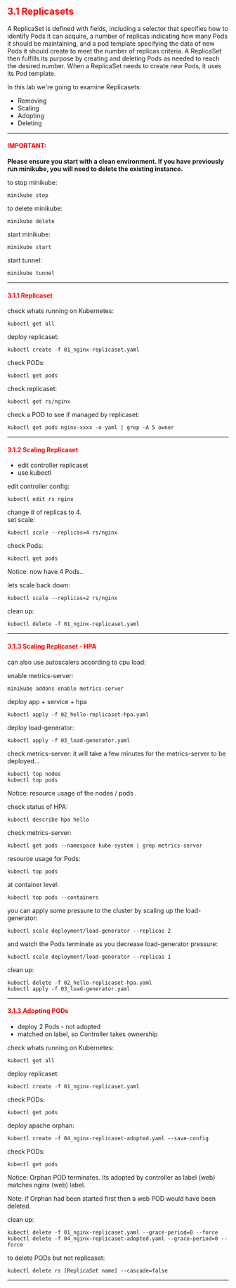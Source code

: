 ## <font color='red'> 3.1 Replicasets </font>
A ReplicaSet is defined with fields, including a selector that specifies how to identify Pods it can acquire, a number of replicas indicating how many Pods it should be maintaining, and a pod template specifying the data of new Pods it should create to meet the number of replicas criteria. A ReplicaSet then fulfills its purpose by creating and deleting Pods as needed to reach the desired number. When a ReplicaSet needs to create new Pods, it uses its Pod template.

In this lab we're going to examine Replicasets:
* Removing
* Scaling
* Adopting
* Deleting

---

#### <font color='red'>IMPORTANT:</font> 
<strong>Please ensure you start with a clean environment. 
If you have previously run minikube, you will need to delete the existing instance.</strong>

to stop  minikube:
```
minikube stop
```
to delete  minikube:
```
minikube delete
```
start minikube:
```
minikube start
```
start tunnel:
```
minikube tunnel
```

--- 

#### <font color='red'> 3.1.1 Replicaset </font>
check whats running on Kubernetes:
```
kubectl get all
```
deploy replicaset:
```
kubectl create -f 01_nginx-replicaset.yaml
```
check PODs:
```
kubectl get pods
```
check replicaset:
```
kubectl get rs/nginx
```
check a POD to see if managed by replicaset:
```
kubectl get pods nginx-xxxx -o yaml | grep -A 5 owner
```

---

#### <font color='red'> 3.1.2 Scaling Replicaset </font>
* edit controller replicaset
* use kubectl

edit controller config:
```
kubectl edit rs nginx
```
change # of replicas to 4.  
set scale:
```
kubectl scale --replicas=4 rs/nginx
```
check Pods:
```
kubectl get pods
```
Notice: now have 4 Pods..

lets scale back down:
```
kubectl scale --replicas=2 rs/nginx
```
clean up:
```
kubectl delete -f 01_nginx-replicaset.yaml
```

---

#### <font color='red'> 3.1.3 Scaling Replicaset - HPA </font>
can also use autoscalers according to cpu load:

enable metrics-server:
```
minikube addons enable metrics-server
```
deploy app + service + hpa
```
kubectl apply -f 02_hello-replicaset-hpa.yaml
```
deploy load-generator:
```
kubectl apply -f 03_load-generator.yaml
```
check metrics-server:
it will take a few minutes for the metrics-server to be deployed...
```
kubectl top nodes
kubectl top pods
```
Notice: resource usage of the nodes / pods .


check status of HPA:
```
kubectl describe hpa hello
```
check metrics-server:
```
kubectl get pods --namespace kube-system | grep metrics-server
```
resource usage for Pods:
```
kubectl top pods
```
at container level:
```
kubectl top pods --containers
```


you can apply some pressure to the cluster by scaling up the load-generator:
```
kubectl scale deployment/load-generator --replicas 2
```
and watch the Pods terminate as you decrease load-generator pressure:
```
kubectl scale deployment/load-generator --replicas 1
```
clean up:
```
kubectl delete -f 02_hello-replicaset-hpa.yaml
kubectl apply -f 03_load-generator.yaml
```
---

#### <font color='red'> 3.1.3 Adopting PODs </font>
* deploy 2 Pods - not adopted
* matched on label, so Controller takes ownership

check whats running on Kubernetes:
```
kubectl get all
```
deploy replicaset:
```
kubectl create -f 01_nginx-replicaset.yaml
```
check PODs:
```
kubectl get pods
```
deploy apache orphan:
```
kubectl create -f 04_nginx-replicaset-adopted.yaml --save-config
```
check PODs:
```
kubectl get pods
```
Notice: Orphan POD terminates. Its adopted by controller as label (web) matches nginx (web) label.

Note: if Orphan had been started first then a web POD would have been deleted.

clean up:
```
kubectl delete -f 01_nginx-replicaset.yaml --grace-period=0 --force
kubectl delete -f 04_nginx-replicaset-adopted.yaml --grace-period=0 --force
```
to delete PODs but not replicaset:
```
kubectl delete rs [ReplicaSet name] --cascade=false
```

---